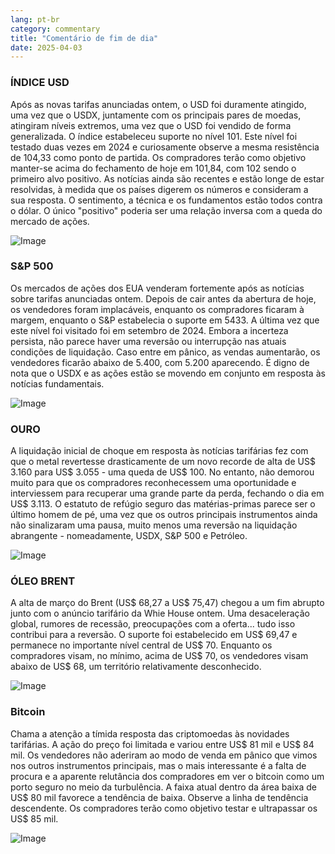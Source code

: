 ```yaml
---
lang: pt-br
category: commentary
title: "Comentário de fim de dia"
date: 2025-04-03
---
```


### ÍNDICE USD

Após as novas tarifas anunciadas ontem, o USD foi duramente atingido, uma vez que o USDX, juntamente com os principais pares de moedas, atingiram níveis extremos, uma vez que o USD foi vendido de forma generalizada. O índice estabeleceu suporte no nível 101. Este nível foi testado duas vezes em 2024 e curiosamente observe a mesma resistência de 104,33 como ponto de partida. Os compradores terão como objetivo manter-se acima do fechamento de hoje em 101,84, com 102 sendo o primeiro alvo positivo. As notícias ainda são recentes e estão longe de estar resolvidas, à medida que os países digerem os números e consideram a sua resposta. O sentimento, a técnica e os fundamentos estão todos contra o dólar. O único "positivo" poderia ser uma relação inversa com a queda do mercado de ações.

![Image](https://markleighedu.github.io/img/Apr-2025/03-Apr-2025/usdindex.jpg)

### S&P 500

Os mercados de ações dos EUA venderam fortemente após as notícias sobre tarifas anunciadas ontem. Depois de cair antes da abertura de hoje, os vendedores foram implacáveis, enquanto os compradores ficaram à margem, enquanto o S&P estabelecia o suporte em 5433. A última vez que este nível foi visitado foi em setembro de 2024. Embora a incerteza persista, não parece haver uma reversão ou interrupção nas atuais condições de liquidação. Caso entre em pânico, as vendas aumentarão, os vendedores ficarão abaixo de 5.400, com 5.200 aparecendo. É digno de nota que o USDX e as ações estão se movendo em conjunto em resposta às notícias fundamentais.  

![Image](https://markleighedu.github.io/img/Apr-2025/03-Apr-2025/sp500.jpg)

### OURO

A liquidação inicial de choque em resposta às notícias tarifárias fez com que o metal revertesse drasticamente de um novo recorde de alta de US$ 3.160 para US$ 3.055 - uma queda de US$ 100. No entanto, não demorou muito para que os compradores reconhecessem uma oportunidade e interviessem para recuperar uma grande parte da perda, fechando o dia em US$ 3.113. O estatuto de refúgio seguro das matérias-primas parece ser o último homem de pé, uma vez que os outros principais instrumentos ainda não sinalizaram uma pausa, muito menos uma reversão na liquidação abrangente - nomeadamente, USDX, S&P 500 e Petróleo.

![Image](https://markleighedu.github.io/img/Apr-2025/03-Apr-2025/gold.jpg)

### ÓLEO BRENT

A alta de março do Brent (US$ 68,27 a US$ 75,47) chegou a um fim abrupto junto com o anúncio tarifário da Whie House ontem. Uma desaceleração global, rumores de recessão, preocupações com a oferta... tudo isso contribui para a reversão. O suporte foi estabelecido em US$ 69,47 e permanece no importante nível central de US$ 70. Enquanto os compradores visam, no mínimo, acima de US$ 70, os vendedores visam abaixo de US$ 68, um território relativamente desconhecido. 

![Image](https://markleighedu.github.io/img/Apr-2025/03-Apr-2025/brentoil.jpg)

### Bitcoin

Chama a atenção a tímida resposta das criptomoedas às novidades tarifárias. A ação do preço foi limitada e variou entre US$ 81 mil e US$ 84 mil. Os vendedores não aderiram ao modo de venda em pânico que vimos nos outros instrumentos principais, mas o mais interessante é a falta de procura e a aparente relutância dos compradores em ver o bitcoin como um porto seguro no meio da turbulência. A faixa atual dentro da área baixa de US$ 80 mil favorece a tendência de baixa. Observe a linha de tendência descendente. Os compradores terão como objetivo testar e ultrapassar os US$ 85 mil.

![Image](https://markleighedu.github.io/img/Apr-2025/03-Apr-2025/bitcoin.jpg)


